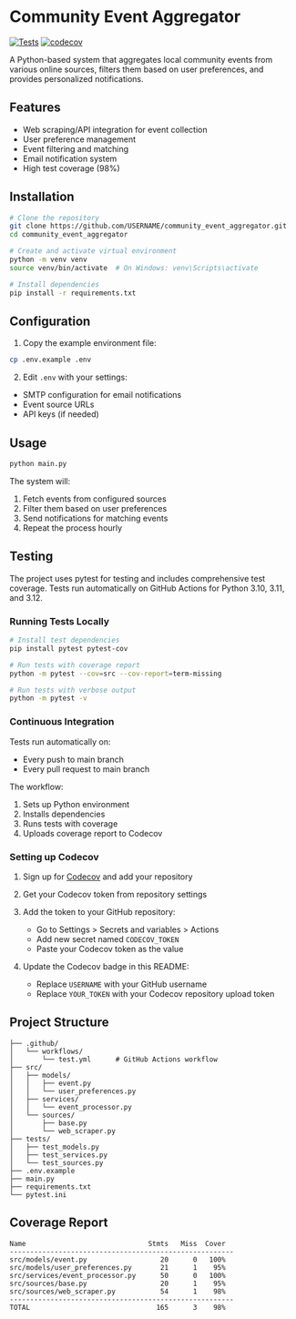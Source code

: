 # Community Event Aggregator

[![Tests](../../actions/workflows/test.yml/badge.svg)](../../actions/workflows/test.yml)
[![codecov](https://codecov.io/gh/USERNAME/community_event_aggregator/branch/main/graph/badge.svg?token=YOUR_TOKEN)](https://codecov.io/gh/USERNAME/community_event_aggregator)

A Python-based system that aggregates local community events from various online sources, filters them based on user preferences, and provides personalized notifications.

## Features

- Web scraping/API integration for event collection
- User preference management
- Event filtering and matching
- Email notification system
- High test coverage (98%)

## Installation

```bash
# Clone the repository
git clone https://github.com/USERNAME/community_event_aggregator.git
cd community_event_aggregator

# Create and activate virtual environment
python -m venv venv
source venv/bin/activate  # On Windows: venv\Scripts\activate

# Install dependencies
pip install -r requirements.txt
```

## Configuration

1. Copy the example environment file:
```bash
cp .env.example .env
```

2. Edit `.env` with your settings:
- SMTP configuration for email notifications
- Event source URLs
- API keys (if needed)

## Usage

```bash
python main.py
```

The system will:
1. Fetch events from configured sources
2. Filter them based on user preferences
3. Send notifications for matching events
4. Repeat the process hourly

## Testing

The project uses pytest for testing and includes comprehensive test coverage. Tests run automatically on GitHub Actions for Python 3.10, 3.11, and 3.12.

### Running Tests Locally

```bash
# Install test dependencies
pip install pytest pytest-cov

# Run tests with coverage report
python -m pytest --cov=src --cov-report=term-missing

# Run tests with verbose output
python -m pytest -v
```

### Continuous Integration

Tests run automatically on:
- Every push to main branch
- Every pull request to main branch

The workflow:
1. Sets up Python environment
2. Installs dependencies
3. Runs tests with coverage
4. Uploads coverage report to Codecov

### Setting up Codecov

1. Sign up for [Codecov](https://codecov.io) and add your repository
2. Get your Codecov token from repository settings
3. Add the token to your GitHub repository:
   - Go to Settings > Secrets and variables > Actions
   - Add new secret named `CODECOV_TOKEN`
   - Paste your Codecov token as the value

4. Update the Codecov badge in this README:
   - Replace `USERNAME` with your GitHub username
   - Replace `YOUR_TOKEN` with your Codecov repository upload token

## Project Structure

```
├── .github/
│   └── workflows/
│       └── test.yml      # GitHub Actions workflow
├── src/
│   ├── models/
│   │   ├── event.py
│   │   └── user_preferences.py
│   ├── services/
│   │   └── event_processor.py
│   └── sources/
│       ├── base.py
│       └── web_scraper.py
├── tests/
│   ├── test_models.py
│   ├── test_services.py
│   └── test_sources.py
├── .env.example
├── main.py
├── requirements.txt
└── pytest.ini
```

## Coverage Report

```
Name                              Stmts   Miss  Cover
-------------------------------------------------------
src/models/event.py                  20      0   100%
src/models/user_preferences.py       21      1    95%
src/services/event_processor.py      50      0   100%
src/sources/base.py                  20      1    95%
src/sources/web_scraper.py           54      1    98%
-------------------------------------------------------
TOTAL                               165      3    98%